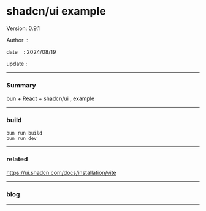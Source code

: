 ﻿# shadcn/ui example

 Version: 0.9.1

 Author  :

 date    : 2024/08/19 

 update  :

***
### Summary

bun + React + shadcn/ui , example

***
### build

```
bun run build
bun run dev
```
***
### related

https://ui.shadcn.com/docs/installation/vite

***
### blog 

***

